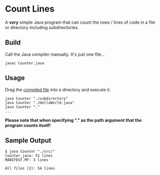 # Count Lines

A ***very*** simple Java program that can count the rows / lines of code in a file or directory including subdirectories.

## Build

Call the Java compiler manually. It's just one file...

```
javac Counter.java
```

## Usage

Drag the [compiled file](https://github.com/Gumbini/count-lines/releases) into a directory and execute it.

```
java Counter "./subdirectory"
java Counter "./HelloWorld.java"
java Counter "."
...
```

**Please note that when specifying "." as the path argument that the program counts itself!**

## Sample Output

```
$ java Counter "./src/"
Counter.java: 51 lines
MANIFEST.MF: 3 lines

All files (2): 54 lines
```
